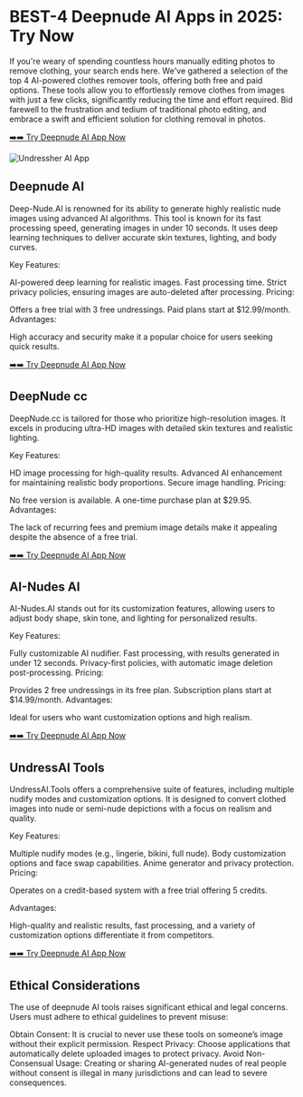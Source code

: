 <h1>BEST-4 Deepnude AI Apps in 2025: Try Now</h1>

If you're weary of spending countless hours manually editing photos to remove clothing, your search ends here. We've gathered a selection of the top 4 AI-powered clothes remover tools, offering both free and paid options. These tools allow you to effortlessly remove clothes from images with just a few clicks, significantly reducing the time and effort required. Bid farewell to the frustration and tedium of traditional photo editing, and embrace a swift and efficient solution for clothing removal in photos.

<a href="https://undress.app/ref/github-en" target="_blank">➡️➡️ Try Deepnude AI App Now</a>


<img src="https://cloth-off.ai/wp-content/uploads/2025/02/photo_2025-02-04_17-37-06.jpg" alt="Undressher AI App">

<h2>Deepnude AI</h2>


Deep-Nude.AI is renowned for its ability to generate highly realistic nude images using advanced AI algorithms. This tool is known for its fast processing speed, generating images in under 10 seconds. It uses deep learning techniques to deliver accurate skin textures, lighting, and body curves.

Key Features:

AI-powered deep learning for realistic images.
Fast processing time.
Strict privacy policies, ensuring images are auto-deleted after processing.
Pricing:

Offers a free trial with 3 free undressings.
Paid plans start at $12.99/month.
Advantages:

High accuracy and security make it a popular choice for users seeking quick results.


<a href="https://undress.app/ref/github-en" target="_blank">➡️➡️ Try Deepnude AI App Now</a>

<h2>DeepNude cc</h2>


DeepNude.cc is tailored for those who prioritize high-resolution images. It excels in producing ultra-HD images with detailed skin textures and realistic lighting.

Key Features:

HD image processing for high-quality results.
Advanced AI enhancement for maintaining realistic body proportions.
Secure image handling.
Pricing:

No free version is available.
A one-time purchase plan at $29.95.
Advantages:

The lack of recurring fees and premium image details make it appealing despite the absence of a free trial.


<a href="https://undress.app/ref/github-en" target="_blank">➡️➡️ Try Deepnude AI App Now</a>

<h2>AI-Nudes AI</h2>


AI-Nudes.AI stands out for its customization features, allowing users to adjust body shape, skin tone, and lighting for personalized results.

Key Features:

Fully customizable AI nudifier.
Fast processing, with results generated in under 12 seconds.
Privacy-first policies, with automatic image deletion post-processing.
Pricing:

Provides 2 free undressings in its free plan.
Subscription plans start at $14.99/month.
Advantages:

Ideal for users who want customization options and high realism.


<a href="https://undress.app/ref/github-en" target="_blank">➡️➡️ Try Deepnude AI App Now</a>

<h2>UndressAI Tools</h2>


UndressAI.Tools offers a comprehensive suite of features, including multiple nudify modes and customization options. It is designed to convert clothed images into nude or semi-nude depictions with a focus on realism and quality.

Key Features:

Multiple nudify modes (e.g., lingerie, bikini, full nude).
Body customization options and face swap capabilities.
Anime generator and privacy protection.
Pricing:

Operates on a credit-based system with a free trial offering 5 credits.


Advantages:

High-quality and realistic results, fast processing, and a variety of customization options differentiate it from competitors.


<a href="https://undress.app/ref/github-en" target="_blank">➡️➡️ Try Deepnude AI App Now</a>

<h2>Ethical Considerations</h2>


The use of deepnude AI tools raises significant ethical and legal concerns. Users must adhere to ethical guidelines to prevent misuse:

Obtain Consent: It is crucial to never use these tools on someone’s image without their explicit permission.
Respect Privacy: Choose applications that automatically delete uploaded images to protect privacy.
Avoid Non-Consensual Usage: Creating or sharing AI-generated nudes of real people without consent is illegal in many jurisdictions and can lead to severe consequences.
